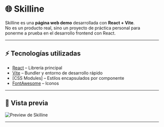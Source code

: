 # 🌐 Skilline

Skilline es una **página web demo** desarrollada con **React + Vite**.  
No es un producto real, sino un proyecto de práctica personal para ponerme a prueba en el desarrollo frontend con React.

---

## ⚡ Tecnologías utilizadas
- [React](https://react.dev/) – Librería principal
- [Vite](https://vitejs.dev/) – Bundler y entorno de desarrollo rápido
- [CSS Modules] – Estilos encapsulados por componente
- [FontAwesome](https://fontawesome.com/) – Iconos

---

## 📸 Vista previa
![Preview de Skilline](../online-learning-page/src/assets/profile.jpg)  


---

